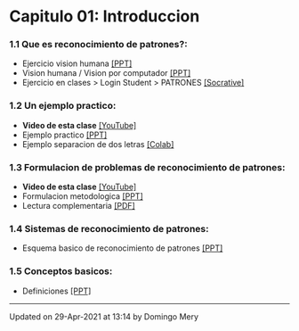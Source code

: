 
# Capitulo 01: Introduccion
### 1.1 Que es reconocimiento de patrones?:
* Ejercicio vision humana [[PPT]](https://github.com/domingomery/patrones/blob/master/clases/Cap01_Introduccion/presentations/PAT01_EjercicioReconocimiento.pptx)
* Vision humana / Vision por computador [[PPT]](https://github.com/domingomery/patrones/blob/master/clases/Cap01_Introduccion/presentations/PAT01_Chihuahua_or_Muffin.pptx)
* Ejercicio en clases > Login Student > PATRONES [[Socrative]](http://www.socrative.com)
### 1.2 Un ejemplo practico:
* **Video de esta clase** [[YouTube]](https://youtu.be/imt2H2nKitA)
* Ejemplo practico [[PPT]](https://github.com/domingomery/patrones/blob/master/clases/Cap01_Introduccion/presentations/PAT01_EjemploMandarinas.pptx)
* Ejemplo separacion de dos letras [[Colab]](https://colab.research.google.com/drive/1j_2nbm3JEF0Ywta8Gig_-3cLBx5lUeT2?usp=sharing)
### 1.3 Formulacion de problemas de reconocimiento de patrones:
* **Video de esta clase** [[YouTube]](https://youtu.be/UH9Kv0EgipU)
* Formulacion metodologica [[PPT]](https://github.com/domingomery/patrones/blob/master/clases/Cap01_Introduccion/presentations/PAT01_FormulacionMetodologica.pptx)
* Lectura complementaria [[PDF]](https://github.com/domingomery/patrones/blob/master/clases/Cap01_Introduccion/papers/Jain_StatisticalPatternRecognition_2000.pdf)
### 1.4 Sistemas de reconocimiento de patrones:
* Esquema basico de reconocimiento de patrones [[PPT]](https://github.com/domingomery/patrones/blob/master/clases/Cap01_Introduccion/presentations/PAT01_PR_Methodologia.pptx)
### 1.5 Conceptos basicos:
* Definiciones [[PPT]](https://github.com/domingomery/patrones/blob/master/clases/Cap01_Introduccion/presentations/PAT01_Definiciones.pptx)
---


Updated on 29-Apr-2021 at 13:14 by Domingo Mery
